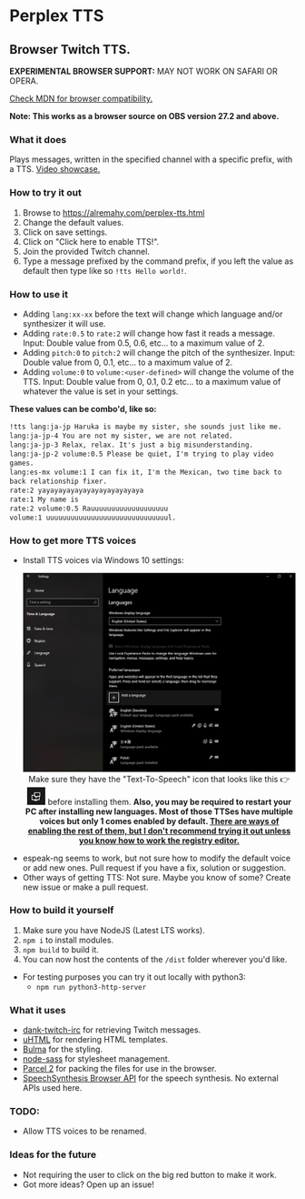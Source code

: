 # Perplex TTS
## Browser Twitch TTS.
**EXPERIMENTAL BROWSER SUPPORT:** MAY NOT WORK ON SAFARI OR OPERA.

[Check MDN for browser compatibility.](https://developer.mozilla.org/en-US/docs/Web/API/SpeechSynthesis#Browser_compatibility)

**Note: This works as a browser source on OBS version 27.2 and above.**

### What it does
Plays messages, written in the specified channel with a specific prefix, with a TTS.
[Video showcase.](https://streamable.com/e4q6fp)

### How to try it out
  1. Browse to https://alremahy.com/perplex-tts.html
  2. Change the default values.
  3. Click on save settings.
  4. Click on "Click here to enable TTS!".
  5. Join the provided Twitch channel.
  6. Type a message prefixed by the command prefix, if you left the value as default then type like so `!tts Hello world!`.

### How to use it
  * Adding `lang:xx-xx` before the text will change which language and/or synthesizer it will use.
  * Adding `rate:0.5` to `rate:2` will change how fast it reads a message. Input: Double value from 0.5, 0.6, etc... to a maximum value of 2.
  * Adding `pitch:0` to `pitch:2` will change the pitch of the synthesizer. Input: Double value from 0, 0.1, etc... to a maximum value of 2.
  * Adding `volume:0` to `volume:<user-defined>` will change the volume of the TTS. Input: Double value from 0, 0.1, 0.2 etc... to a maximum value of whatever the value is set in your settings.

**These values can be combo'd, like so:**
```
!tts lang:ja-jp Haruka is maybe my sister, she sounds just like me.
lang:ja-jp-4 You are not my sister, we are not related.
lang:ja-jp-3 Relax, relax. It's just a big misunderstanding.
lang:ja-jp-2 volume:0.5 Please be quiet, I'm trying to play video games.
lang:es-mx volume:1 I can fix it, I'm the Mexican, two time back to back relationship fixer.
rate:2 yayayayayayayayayayayayaya
rate:1 My name is
rate:2 volume:0.5 Rauuuuuuuuuuuuuuuuuuu
volume:1 uuuuuuuuuuuuuuuuuuuuuuuuuuuuuul.
```

### How to get more TTS voices
  * Install TTS voices via Windows 10 settings:
    <p align="center">
      <img src="./Language_Settings.png"/>
      <br>Make sure they have the "Text-To-Speech" icon that looks like this 👉 <img src="TTS_Icon.png"/> before installing them. <strong>Also, you may be required to restart your PC after installing new languages. Most of those TTSes have multiple voices but only 1 comes enabled by default. <a href="https://www.ghacks.net/2018/08/11/unlock-all-windows-10-tts-voices-system-wide-to-get-more-of-them/">There are ways of enabling the rest of them, but I don't recommend trying it out unless you know how to work the registry editor.</a></strong>
    </p>
  * espeak-ng seems to work, but not sure how to modify the default voice or add new ones. Pull request if you have a fix, solution or suggestion.
  * Other ways of getting TTS: Not sure. Maybe you know of some? Create new issue or make a pull request.

### How to build it yourself
  1. Make sure you have NodeJS (Latest LTS works).
  2. `npm i` to install modules.
  3. `npm build` to build it.
  4. You can now host the contents of the `/dist` folder wherever you'd like.
  * For testing purposes you can try it out locally with python3:
    * `npm run python3-http-server`

### What it uses
  * [dank-twitch-irc](https://github.com/robotty/dank-twitch-irc) for retrieving Twitch messages.
  * [uHTML](https://github.com/WebReflection/uhtml) for rendering HTML templates.
  * [Bulma](https://github.com/jgthms/bulma) for the styling.
  * [node-sass](https://github.com/sass/node-sass) for stylesheet management.
  * [Parcel 2](https://github.com/parcel-bundler/parcel/) for packing the files for use in the browser.
  * [SpeechSynthesis Browser API](https://developer.mozilla.org/en-US/docs/Web/API/Web_Speech_API/Using_the_Web_Speech_API#Speech_synthesis) for the speech synthesis. No external APIs used here.

### TODO:
  * Allow TTS voices to be renamed.

### Ideas for the future
  * Not requiring the user to click on the big red button to make it work.
  * Got more ideas? Open up an issue!
